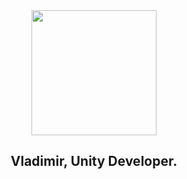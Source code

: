 <div id="header" align="center">
  <img src="https://media2.giphy.com/media/765ccrAiB0g9z6EApL/giphy.gif" width="200"/>
</div>
<h2 align=center>Vladimir, Unity Developer.</h2>

